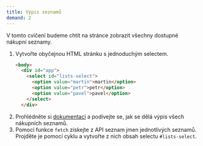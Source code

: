 ```yaml
---
title: Výpis seznamů
demand: 2
---
```


V tomto cvičení budeme chtít na stránce zobrazit všechny dostupné nákupní seznamy.

1. Vytvořte obyčejnou HTML stránku s jednoduchým selectem.
   ```html
   <body>
     <div id="app">
       <select id="lists-select">
         <option value="martin">martin</option>
         <option value="petr">petr</option>
         <option value="pavel">pavel</option>
       </select>
     </div>
   ```
1. Prohlédněte si [dokumentaci](https://apps.kodim.cz/daweb/shoplist/) a podívejte se, jak se dělá výpis všech nákupních seznamů.
1. Pomocí funkce `fetch` získejte z API seznam jmen jednotlivých seznamů. Projděte je pomocí cyklu a vytvořte z nich obsah selectu `#lists-select`. 